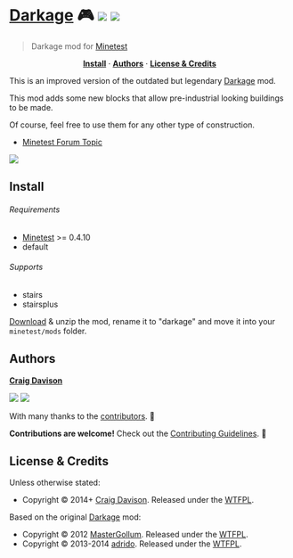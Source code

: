 # [Darkage](https://davison.io/darkage/) :video_game: [![](https://img.shields.io/travis/davisonio/darkage.svg?style=flat-square)](https://travis-ci.org/davisonio/darkage) [![](https://img.shields.io/gitter/room/davisonio/bacon.svg)](https://gitter.im/davisonio/bacon)

> Darkage mod for [Minetest](http://www.minetest.net)

<p align="center">
<b><a href="#install">Install</a></b>
·
<b><a href="#authors">Authors</a></b>
·
<b><a href="#license--credits">License & Credits</a></b>
</p>

This is an improved version of the outdated but legendary [Darkage](https://forum.minetest.net/viewtopic.php?f=11&t=3213) mod.

This mod adds some new blocks that allow pre-industrial looking buildings to be made.

Of course, feel free to use them for any other type of construction.

- [Minetest Forum Topic](https://forum.minetest.net/viewtopic.php?id=10063)

![](https://davison.io/assets/img/minetest-darkage-screenshot.png)

## Install

###### Requirements

- [Minetest](http://www.minetest.net) >= 0.4.10
- default

###### Supports

- stairs
- stairsplus

[Download](https://github.com/davisonio/darkage/archive/master.zip) & unzip the mod, rename it to "darkage" and move it into your `minetest/mods` folder.

## Authors

**[Craig Davison](https://davison.io)**

[![](https://img.shields.io/github/followers/davisonio.svg?style=social&label=Follow%20davisonio)](https://github.com/davisonio) [![](https://img.shields.io/twitter/follow/davisonio.svg?style=social)](https://twitter.com/davisonio)

With many thanks to the [contributors](https://github.com/davisonio/darkage/graphs/contributors). :clap:

**Contributions are welcome!** Check out the [Contributing Guidelines](https://github.com/davisonio/darkage/blob/master/CONTRIBUTING.md). :raised_hands:

## License & Credits

Unless otherwise stated:

- Copyright © 2014+ [Craig Davison](https://davison.io). Released under the [WTFPL](http://www.wtfpl.net/txt/copying/).

Based on the original [Darkage](https://forum.minetest.net/viewtopic.php?id=3213) mod:

- Copyright © 2012 [MasterGollum](https://forum.minetest.net/memberlist.php?mode=viewprofile&u=3104). Released under the [WTFPL](http://www.wtfpl.net/txt/copying/).
- Copyright © 2013-2014 [adrido](https://forum.minetest.net/memberlist.php?mode=viewprofile&u=3040). Released under the [WTFPL](http://www.wtfpl.net/txt/copying/).
